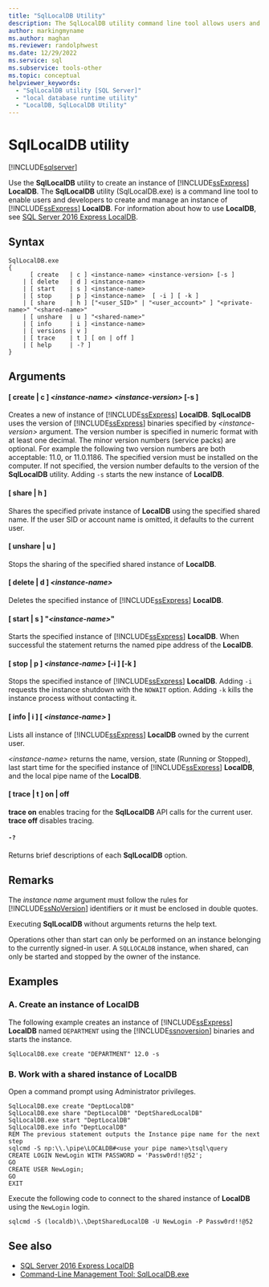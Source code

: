 ```yaml
---
title: "SqlLocalDB Utility"
description: The SqlLocalDB utility command line tool allows users and developers to create and manage an instance of SQL Server Express LocalDB.
author: markingmyname
ms.author: maghan
ms.reviewer: randolphwest
ms.date: 12/29/2022
ms.service: sql
ms.subservice: tools-other
ms.topic: conceptual
helpviewer_keywords:
  - "SqlLocalDB utility [SQL Server]"
  - "local database runtime utility"
  - "LocalDB, SqlLocalDB Utility"
---
```

# SqlLocalDB utility

[!INCLUDE[sqlserver](../includes/applies-to-version/sqlserver.md)]

Use the **SqlLocalDB** utility to create an instance of [!INCLUDE[ssExpress](../includes/ssexpress-md.md)] **LocalDB**. The **SqlLocalDB** utility (SqlLocalDB.exe) is a command line tool to enable users and developers to create and manage an instance of [!INCLUDE[ssExpress](../includes/ssexpress-md.md)] **LocalDB**. For information about how to use **LocalDB**, see [SQL Server 2016 Express LocalDB](../database-engine/configure-windows/sql-server-express-localdb.md).

## Syntax

```console
SqlLocalDB.exe
{
      [ create   | c ] <instance-name> <instance-version> [-s ]
    | [ delete   | d ] <instance-name>
    | [ start    | s ] <instance-name>
    | [ stop     | p ] <instance-name>  [ -i ] [ -k ]
    | [ share    | h ] ["<user_SID>" | "<user_account>" ] "<private-name>" "<shared-name>"
    | [ unshare  | u ] "<shared-name>"
    | [ info     | i ] <instance-name>
    | [ versions | v ]
    | [ trace    | t ] [ on | off ]
    | [ help     | -? ]
}
```

## Arguments

#### [ create | c ] *\<instance-name>* *\<instance-version>* [-s ]

Creates a new of instance of [!INCLUDE[ssExpress](../includes/ssexpress-md.md)] **LocalDB**. **SqlLocalDB** uses the version of [!INCLUDE[ssExpress](../includes/ssexpress-md.md)] binaries specified by *\<instance-version>* argument. The version number is specified in numeric format with at least one decimal. The minor version numbers (service packs) are optional. For example the following two version numbers are both acceptable: 11.0, or 11.0.1186. The specified version must be installed on the computer. If not specified, the version number defaults to the version of the **SqlLocalDB** utility. Adding `-s` starts the new instance of **LocalDB**.

#### [ share | h ]

Shares the specified private instance of **LocalDB** using the specified shared name. If the user SID or account name is omitted, it defaults to the current user.

#### [ unshare | u ]

Stops the sharing of the specified shared instance of **LocalDB**.

#### [ delete | d ] *\<instance-name>*

Deletes the specified instance of [!INCLUDE[ssExpress](../includes/ssexpress-md.md)] **LocalDB**.

#### [ start | s ] "*\<instance-name>*"

Starts the specified instance of [!INCLUDE[ssExpress](../includes/ssexpress-md.md)] **LocalDB**. When successful the statement returns the named pipe address of the **LocalDB**.

#### [ stop | p ] *\<instance-name>* [-i ] [-k ]

Stops the specified instance of [!INCLUDE[ssExpress](../includes/ssexpress-md.md)] **LocalDB**. Adding `-i` requests the instance shutdown with the `NOWAIT` option. Adding `-k` kills the instance process without contacting it.

#### [ info | i ] [ *\<instance-name>* ]

Lists all instance of [!INCLUDE[ssExpress](../includes/ssexpress-md.md)] **LocalDB** owned by the current user.

*\<instance-name>* returns the name, version, state (Running or Stopped), last start time for the specified instance of [!INCLUDE[ssExpress](../includes/ssexpress-md.md)] **LocalDB**, and the local pipe name of the **LocalDB**.

#### [ trace | t ] on | off

**trace on** enables tracing for the **SqlLocalDB** API calls for the current user. **trace off** disables tracing.

#### `-?`

Returns brief descriptions of each **SqlLocalDB** option.

## Remarks

The *instance name* argument must follow the rules for [!INCLUDE[ssNoVersion](../includes/ssnoversion-md.md)] identifiers or it must be enclosed in double quotes.

Executing **SqlLocalDB** without arguments returns the help text.

Operations other than start can only be performed on an instance belonging to the currently signed-in user. A `SQLLOCALDB` instance, when shared, can only be started and stopped by the owner of the instance.

## Examples

### A. Create an instance of LocalDB

 The following example creates an instance of [!INCLUDE[ssExpress](../includes/ssexpress-md.md)] **LocalDB** named `DEPARTMENT` using the [!INCLUDE[ssnoversion](../includes/ssnoversion-md.md)] binaries and starts the instance.

```console
SqlLocalDB.exe create "DEPARTMENT" 12.0 -s
```

### B. Work with a shared instance of LocalDB

 Open a command prompt using Administrator privileges.

```console
SqlLocalDB.exe create "DeptLocalDB"
SqlLocalDB.exe share "DeptLocalDB" "DeptSharedLocalDB"
SqlLocalDB.exe start "DeptLocalDB"
SqlLocalDB.exe info "DeptLocalDB"
REM The previous statement outputs the Instance pipe name for the next step
sqlcmd -S np:\\.\pipe\LOCALDB#<use your pipe name>\tsql\query
CREATE LOGIN NewLogin WITH PASSWORD = 'Passw0rd!!@52';
GO
CREATE USER NewLogin;
GO
EXIT
```

Execute the following code to connect to the shared instance of **LocalDB** using the `NewLogin` login.

```console
sqlcmd -S (localdb)\.\DeptSharedLocalDB -U NewLogin -P Passw0rd!!@52
```

## See also

- [SQL Server 2016 Express LocalDB](../database-engine/configure-windows/sql-server-express-localdb.md)
- [Command-Line Management Tool: SqlLocalDB.exe](../relational-databases/express-localdb-instance-apis/command-line-management-tool-sqllocaldb-exe.md)
